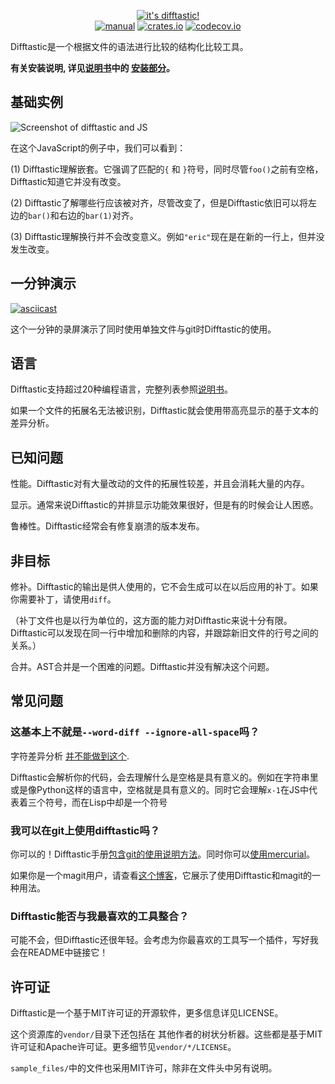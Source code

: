 <p align="center">
  <a href="#readme"><img src="../img/logo.png" alt="it's difftastic!"/></a>
  <br>
  <a href="http://difftastic.wilfred.me.uk/"><img src="https://img.shields.io/badge/manual-mdBook-brightgreen?style=flat-square" alt="manual"></a>
  <a href="https://crates.io/crates/difftastic"><img src="https://img.shields.io/crates/v/difftastic.svg?style=flat-square" alt="crates.io"></a>
  <a href="https://codecov.io/gh/Wilfred/difftastic"><img src="https://img.shields.io/codecov/c/github/Wilfred/difftastic?style=flat-square&token=dZzAZtQT2S" alt="codecov.io"></a>
</p>

Difftastic是一个根据文件的语法进行比较的结构化比较工具。

**有关安装说明, 详见[说明书](http://difftastic.wilfred.me.uk/)中的
[安装部分](https://difftastic.wilfred.me.uk/installation.html)。**

## 基础实例

![Screenshot of difftastic and JS](../img/js.png)

在这个JavaScript的例子中，我们可以看到：

(1) Difftastic理解嵌套。它强调了匹配的`{` 和
`}`符号，同时尽管`foo()`之前有空格，Difftastic知道它并没有改变。

(2) Difftastic了解哪些行应该被对齐，尽管改变了，但是Difftastic依旧可以将左边的`bar()`和右边的`bar(1)`对齐。

(3) Difftastic理解换行并不会改变意义。例如`"eric"`现在是在新的一行上，但并没发生改变。

## 一分钟演示

[![asciicast](https://asciinema.org/a/480875.svg)](https://asciinema.org/a/480875)

这个一分钟的录屏演示了同时使用单独文件与git时Difftastic的使用。

## 语言

Difftastic支持超过20种编程语言，完整列表参照[说明书](https://difftastic.wilfred.me.uk/)。

如果一个文件的拓展名无法被识别，Difftastic就会使用带高亮显示的基于文本的差异分析。

## 已知问题

性能。Difftastic对有大量改动的文件的拓展性较差，并且会消耗大量的内存。

显示。通常来说Difftastic的并排显示功能效果很好，但是有的时候会让人困惑。

鲁棒性。Difftastic经常会有修复崩溃的版本发布。

## 非目标

修补。Difftastic的输出是供人使用的，它不会生成可以在以后应用的补丁。如果你需要补丁，请使用`diff`。

（补丁文件也是以行为单位的，这方面的能力对Difftastic来说十分有限。Difftastic可以发现在同一行中增加和删除的内容，并跟踪新旧文件的行号之间的关系。）

合并。AST合并是一个困难的问题。Difftastic并没有解决这个问题。

## 常见问题

### 这基本上不就是`--word-diff --ignore-all-space`吗？

字符差异分析 [并不能做到这个](https://twitter.com/_wilfredh/status/1510139929971421191/photo/1).

Difftastic会解析你的代码，会去理解什么是空格是具有意义的。例如在字符串里或是像Python这样的语言中，空格就是具有意义的。同时它会理解`x-1`在JS中代表着三个符号，而在Lisp中却是一个符号

### 我可以在git上使用difftastic吗？

你可以的！Difftastic手册[包含git的使用说明方法](https://difftastic.wilfred.me.uk/git.html)。同时你可以[使用mercurial](https://difftastic.wilfred.me.uk/mercurial.html)。

如果你是一个magit用户，请查看[这个博客](https://tsdh.org/posts/2022-08-01-difftastic-diffing-with-magit.html)，它展示了使用Difftastic和magit的一种用法。

### Difftastic能否与我最喜欢的工具整合？

可能不会，但Difftastic还很年轻。会考虑为你最喜欢的工具写一个插件，写好我会在README中链接它！

## 许可证

Difftastic是一个基于MIT许可证的开源软件，更多信息详见LICENSE。

这个资源库的`vendor/`目录下还包括在
其他作者的树状分析器。这些都是基于MIT许可证和Apache许可证。更多细节见`vendor/*/LICENSE`。

`sample_files/`中的文件也采用MIT许可，除非在文件头中另有说明。